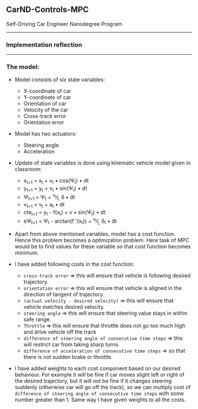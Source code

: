 ## CarND-Controls-MPC
Self-Driving Car Engineer Nanodegree Program


---

### Implementation reflection

---

### The model:

* Model consists of six state variables:
    * X-coordinate of car
    * Y-coordinate of car
    * Orientation of car
    * Velocity of the car
    * Cross-track error
    * Orientation error


* Model has two actuators:
    * Steering angle
    * Acceleration


* Update of state variables is done using kinematic vehicle model given in classroom:
  
    * x<sub>t+1</sub> = x<sub>t</sub> + v<sub>t</sub> &bull; cos(&Psi;<sub>t</sub>) &bull; dt
    * y<sub>t+1</sub> = y<sub>t</sub> + v<sub>t</sub> &bull; sin(&Psi;<sub>t</sub>) &bull; dt
    * &Psi;<sub>t+1</sub> = &Psi;<sub>t</sub> + <sup>v<sub>t</sub></sup>&frasl;<sub>L<sub></sub></sub> &delta; &bull; dt
    * v<sub>t+1</sub> = v<sub>t</sub> + a<sub>t</sub> &bull; dt
    * cte<sub>t+1</sub> = y<sub>t</sub> - f(x<sub>t</sub>) + v &bull; sin(&Psi;<sub>t</sub>) &bull; dt
    * e&Psi;<sub>t+1</sub> = &Psi;<sub>t</sub> - arctan(f '(x<sub>t</sub>)) + <sup>v<sub>t</sub></sup>&frasl;<sub>L<sub></sub></sub> &delta;<sub>t</sub> &bull; dt



* Apart from above mentioned variables, model has a cost function. Hence this problem becomes a optimization problem. Here task of MPC would be to find values for these variable so that cost function becomes minimum.


* I have added following costs in the cost function:
    * `cross-track error` &#8658; this will ensure that vehicle is following desired trajectory.
    * `orientation error`  &#8658; this will ensure that vehicle is aligned in the direction of tangent of trajectory.
    * `(actual velocity - desired velocity)` &#8658; this will ensure that vehicle matches desired velocity.
    * `steering angle` &#8658; this will ensure that steering value stays in within safe range.
    * `Throttle` &#8658; this will ensure that throttle does not go too much high and drive vehicle off the track
    * `difference of steering angle of consecutive time steps` &#8658; this will restrict car from taking sharp turns.
    * `difference of acceleration of consecutive time steps` &#8658; so that there is not sudden brake or throttle. 


* I have added weights to each cost component based on our desired behaviour. For example it will be fine if car moves slight left or right of the desired trajectory, but it will not be fine if it changes steering suddenly (otherwise car will go off the track), so we can multiply cost of `difference of steering angle of consecutive time steps` with some number greater than  1. Same way I have given weights to all the costs.
